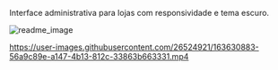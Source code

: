 Interface administrativa para lojas com responsividade e tema escuro.

![readme_image](https://user-images.githubusercontent.com/26524921/163629344-e60601d5-7aff-4ed4-8a7d-a386a2c99c02.png)


https://user-images.githubusercontent.com/26524921/163630883-56a9c89e-a147-4b13-812c-33863b663331.mp4


